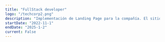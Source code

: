 ```yaml
---
title: "FullStack developer"
logo: "/techcorp2.png"
description: "Implementación de Landing Page para la compañía. El sitio está alojado en S3 con distribución mediante Cloudfront. Se utilizó Route 53 para la gestión del dominio y SSL con AWS Certificate Manager. El backend está compuesto  por una función Lambda expuesta a través de API Gateaway para procesar formularios. Los datos se almacenan en DynamoDB"
startDate: "2022-11-1"
endDate: "2025-1-2"
current: False
---
```

